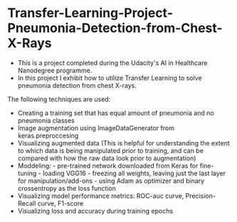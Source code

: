 # Transfer-Learning-Project-Pneumonia-Detection-from-Chest-X-Rays
- This is a project completed during the Udacity's AI in Healthcare Nanodegree programme.
- In this project I exhibit how to utilize Transfer Learning to solve pneumonia detection from chest X-rays.

The following techniques are used:
* Creating a training set that has equal amount of pneumonia and no pneumonia classes
* Image augmentation using ImageDataGenerator from keras.preproccesing
* Visualizing augmented data (This is helpful for understanding the extent to which data is being manipulated prior to training, and can be compared with how the raw      data look prior to augmentation)
* Moddeling: - pre-trained network downloaded from Keras for fine-tuning
             - loading VGG16
             - freezing all weights, leaving just the last layer for manipulation/add-ons
             - using Adam as optimizer and binary crossentropy as the loss function
* Visualizing model performance metrics: ROC-auc curve, Precision-Recall curve, F1-score
* Visualizing loss and accuracy during training epochs
